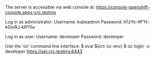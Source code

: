 The server is accessible via web console at:
  https://console-openshift-console.apps-crc.testing

Log in as administrator:
  Username: kubeadmin
  Password: hTzYo-IfFYt-kGmRJ-kRY5a

Log in as user:
  Username: developer
  Password: developer

Use the 'oc' command line interface:
  $ eval $(crc oc-env)
  $ oc login -u developer https://api.crc.testing:6443
